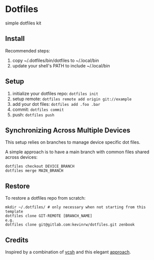 # Dotfiles

simple dotfiles kit

## Install

Recommended steps:

1. copy ~/.dotfiles/bin/dotfiles to ~/.local/bin
2. update your shell's PATH to include ~/.local/bin

## Setup

1. initialize your dotfiles repo: `dotfiles init`
2. setup remote: `dotfiles remote add origin git://example`
3. add your dot files: `dotfiles add .foo .bar`
4. commit: `dotfiles commit`
5. push: `dotfiles push`

## Synchronizing Across Multiple Devices

This setup relies on branches to manage device specific dot files.

A simple approach is to have a main branch with common files shared
across devices:

```
dotfiles checkout DEVICE_BRANCH
dotfiles merge MAIN_BRANCH
```

## Restore

To restore a dotfiles repo from scratch:

```
mkdir ~/.dotfiles/ # only necessary when not starting from this template
dotfiles clone GIT-REMOTE [BRANCH_NAME]
e.g.
dotfiles clone git@gitlab.com:kevinrw/dotfiles.git zenbook
```

## Credits

Inspired by a combination of [vcsh](https://github.com/RichiH/vcsh) and this elegant
[approach](https://www.atlassian.com/git/tutorials/dotfiles).

